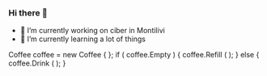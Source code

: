 ### Hi there 👋
- 🔭 I’m currently working on ciber in Montilivi
- 🌱 I’m currently learning a lot of things

Coffee coffee = new Coffee { };
if ( coffee.Empty )
{
coffee.Refill ( );
}
else
{
coffee.Drink ( );
}

<!--
**Dashpo/Dashpo** is a ✨ _special_ ✨ repository because its `README.md` (this file) appears on your GitHub profile.

Here are some ideas to get you started:


- ✨ 
